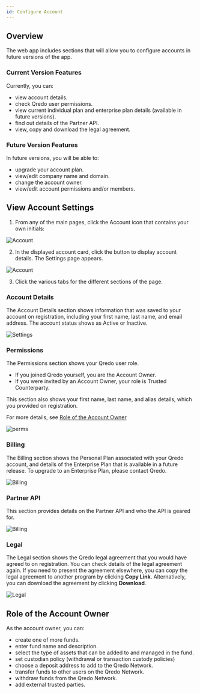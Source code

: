 ```yaml
---
id: Configure Account
---
```


Overview
--------

The web app includes sections that will allow you to configure accounts in future versions of the app. 

### Current Version Features

Currently, you can:

*   view account details.
*   check Qredo user permissions.
*   view current individual plan and enterprise plan details (available in future versions).
*   find out details of the Partner API.
*   view, copy and download the legal agreement.

### Future Version Features

In future versions, you will be able to:

*   upgrade your account plan.
*   view/edit company name and domain.
*   change the account owner.
*   view/edit account permissions and/or members.

View Account Settings
---------------------

1. From any of the main pages, click the Account icon that contains your own initials:

![Account](/doc-images/initials.png)

2. In the displayed account card, click the button to display account details. The Settings page appears.

![Account](/doc-images/acctcard.png)

3. Click the various tabs for the different sections of the page.

### Account Details

The Account Details section shows information that was saved to your account on registration, including your first name, last name, and email address. The account status shows as Active or Inactive.

![Settings](/doc-images/1accountdetail.png)

### Permissions

The Permissions section shows your Qredo user role.

*   If you joined Qredo yourself, you are the Account Owner.
*   If you were invited by an Account Owner, your role is Trusted Counterparty.

This section also shows your first name, last name, and alias details, which you provided on registration.

For more details, see [Role of the Account Owner](#role-of-the-account-owner)

![perms](/doc-images/1perms.png)

### Billing

The Billing section shows the Personal Plan associated with your Qredo account, and details of the Enterprise Plan that is available in a future release.
To upgrade to an Enterprise Plan, please contact Qredo.

![Billing](/doc-images/2billing.png)

### Partner API

This section provides details on the Partner API and who the API is geared for.

![Billing](/doc-images/partnerapi.png)


### Legal

The Legal section shows the Qredo legal agreement that you would have agreed to on registration. You can check details of the legal agreement again. If you need to present the agreement elsewhere, you can copy the legal agreement to another program by clicking **Copy Link**. Alternatively, you can download the agreement by clicking **Download**.

![Legal](/doc-images/1Legal.png)

Role of the Account Owner
-------------------------

As the account owner, you can:

*   create one of more funds.
*   enter fund name and description.
*   select the type of assets that can be added to and managed in the fund.
*   set custodian policy (withdrawal or transaction custody policies)
*   choose a deposit address to add to the Qredo Network.
*   transfer funds to other users on the Qredo Network.
*   withdraw funds from the Qredo Network.
*   add external trusted parties.
